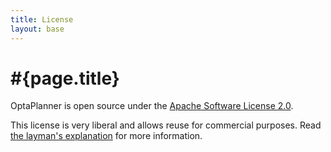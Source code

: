 ```yaml
---
title: License
layout: base
---
```

# #{page.title}

OptaPlanner is open source under the [Apache Software License 2.0](http://www.apache.org/licenses/LICENSE-2.0.html).

This license is very liberal and allows reuse for commercial purposes.
Read [the layman's explanation](http://www.apache.org/foundation/licence-FAQ.html#WhatDoesItMEAN) for more information.
